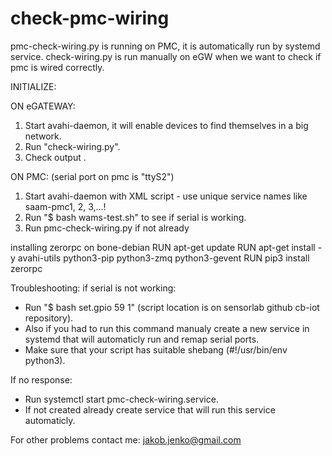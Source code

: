 # check-pmc-wiring
pmc-check-wiring.py is running on PMC, it is automatically run by systemd service. check-wiring.py is run manually on eGW when we want to check if pmc is wired correctly.

INITIALIZE:

ON eGATEWAY:
1. Start avahi-daemon, it will enable devices to find themselves in a big network.
2. Run "check-wiring.py".
3. Check output .


ON PMC: (serial port on pmc is "ttyS2") 

1. Start avahi-daemon with XML script - use unique service names like saam-pmc1, 2, 3,...!
2. Run "$ bash wams-test.sh" to see if serial is working.
3. Run pmc-check-wiring.py if not already 

installing zerorpc on bone-debian
RUN apt-get update
RUN apt-get install -y avahi-utils python3-pip python3-zmq python3-gevent
RUN pip3 install zerorpc

Troubleshooting:
if serial is not working: 
- Run "$ bash set.gpio 59 1" (script location is on sensorlab github cb-iot repository).
- Also if you had to run this command manualy create a new service in systemd that
will automaticly run and remap serial ports.
- Make sure that your script has suitable shebang (#!/usr/bin/env python3).

If no response:
- Run systemctl start pmc-check-wiring.service. 
- If not created already create service that will run this service automaticly.

For other problems contact me:
jakob.jenko@gmail.com
